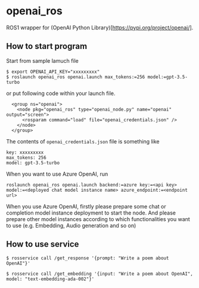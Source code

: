 openai_ros
==========

ROS1 wrapper for (OpenAI Python Library)[https://pypi.org/project/openai/].

How to start program
--------------------

Start from sample lamuch file
```
$ export OPENAI_API_KEY="xxxxxxxxx"
$ roslaunch openai_ros openai.launch max_tokens:=256 model:=gpt-3.5-turbo
```

or put following code within your launch file.
```
  <group ns="openai">
    <node pkg="openai_ros" type="openai_node.py" name="openai" output="screen">
      <rosparam command="load" file="openai_credentials.json" />
    </node>
  </group>
```
The contents of `openai_credentials.json` file is something like
```
key: xxxxxxxxx
max_tokens: 256
model: gpt-3.5-turbo
```

When you want to use Azure OpenAI, run

```
roslaunch openai_ros openai.launch backend:=azure key:=<api key> model:=<deployed chat model instance name> azure_endpoint:=<endpoint url> 
```

When you use Azure OpenAI, firstly please prepare some chat or completion model instance deployment to start the node.
And please prepare other model instances according to which functionalities you want to use (e.g. Embedding, Audio generation and so on)

How to use service
------------------

```
$ rosservice call /get_response '{prompt: "Write a poem about OpenAI"}'
```

```
$ rosservice call /get_embedding '{input: "Write a poem about OpenAI", model: "text-embedding-ada-002"}'
```

